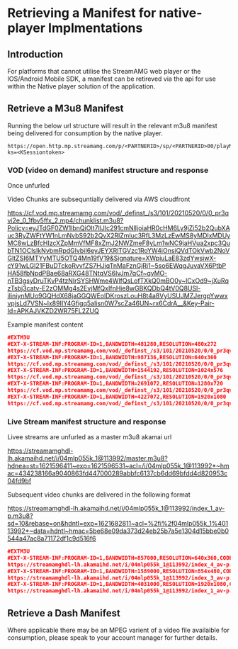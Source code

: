 # Retrieving a Manifest for native-player Implmentations

## Introduction
For platforms that cannot utilise the StreamAMG web player or the IOS/Android Mobile SDK, a manifest can be retireved via the api for use within the Native player solution of the application. 

## Retrieve a M3u8 Manifest
Running the below url structure will result in the relevant  m3u8 manifest being delivered for consumption by the native player.
```
https://open.http.mp.streamamg.com/p/<PARTNERID>/sp/<PARTNERID>00/playManifest/entryId/<ENTRYID>/format/applehttp/protocol/https/a.m3u8?ks=<KSessiontoken>
```
### VOD (video on demand) manifest structure and response

Once unfurled

Video Chunks are subsequntially delivered via AWS cloudfront 

https://cf.vod.mp.streamamg.com/vod/_definst_/s3/101/20210520/0/0_pr3qvi2e_0_1fbv5ffx_2.mp4/chunklist.m3u8?Policy=eyJTdGF0ZW1lbnQiOlt7IlJlc291cmNlIjoiaHR0cHM6Ly9jZi52b2QubXAuc3RyZWFtYW1nLmNvbS92b2QvX2RlZmluc3RfL3MzLzEwMS8yMDIxMDUyMC8wLzBfcHIzcXZpMmVfMF8xZmJ2NWZmeF8yLm1wNC9jaHVua2xpc3QubTN1OCIsIkNvbmRpdGlvbiI6eyJEYXRlTGVzc1RoYW4iOnsiQVdTOkVwb2NoVGltZSI6MTYyMTU5OTQ4Mn19fV19&Signature=XWpiuLaE83zdYwsiwX-cY91wLGI21FBuDTckoRvvfZS7HJiqTnMaFznGjRj1~5so6EWqgJuvaVX6PtbPHA58fbNpdPBae68aRXG48TNtqVS6lvJm7qCf~qyMO-nTB3gsyDruTKvP4tzNIrSYSHWme4WlfQsLofTXkQ0mBO0y~lCxOd9~jXuRqzTsbj3catv-E2zOMMg4s2EvjMfQxIfnHie8wGBKQDbQ4tV0Q8USl-iIiniynMUo9GQHdX68jaGGQWEolDKroszLouH8t4a8VyUSUJMZJergpYwwxvpjsLd7VSN~lx89IIY4Gfigq5aIisn0W7scZa46UN~rx6CdrA__&Key-Pair-Id=APKAJVKZD2WR75FL2ZUQ 

Example manifest content
```json
#EXTM3U
#EXT-X-STREAM-INF:PROGRAM-ID=1,BANDWIDTH=481280,RESOLUTION=480x272
https://cf.vod.mp.streamamg.com/vod/_definst_/s3/101/20210520/0/0_pr3qvi2e_0_m3vcmbpm_2.mp4/chunklist.m3u8?Policy=eyJTdGF0ZW1lbnQiOlt7IlJlc291cmNlIjoiaHR0cHM6Ly9jZi52b2QubXAuc3RyZWFtYW1nLmNvbS92b2QvX2RlZmluc3RfL3MzLzEwMS8yMDIxMDUyMC8wLzBfcHIzcXZpMmVfMF9tM3ZjbWJwbV8yLm1wNC9jaHVua2xpc3QubTN1OCIsIkNvbmRpdGlvbiI6eyJEYXRlTGVzc1RoYW4iOnsiQVdTOkVwb2NoVGltZSI6MTYyMTU5OTQ4Mn19fV19&Signature=ZsbeSWkfsXmbo26HveGGnwK5CZ5kTd9iZvql5KshXaVVV~arcF4NrygNNBtw7rom6Usuh6gabloD-gPVlqxxKuSxKpmWDYsrBEgzwLrzURYpPMxqYl2tHLqyStZddooUQxM44nv2bI55K1HpuNLdQsI-UH-OBm1jiG7T8skznzq~S52wafkqVfaGV9649kb-qPQ4cY03bvj96ZLwB1tzJbxyFbOej~WZPi5lTreErRS9k5Tn4h~fJIMkR~yc5ZjHcjgg3lLskwmsoYfh96tER03wfBw496zJDXIVn8oEqVyLimoS3D-gtk24Y6rsrU3uDVnt~~NzvVHlbqzlfNpZtg__&Key-Pair-Id=APKAJVKZD2WR75FL2ZUQ
#EXT-X-STREAM-INF:PROGRAM-ID=1,BANDWIDTH=987136,RESOLUTION=640x360
https://cf.vod.mp.streamamg.com/vod/_definst_/s3/101/20210520/0/0_pr3qvi2e_0_tib4hebb_2.mp4/chunklist.m3u8?Policy=eyJTdGF0ZW1lbnQiOlt7IlJlc291cmNlIjoiaHR0cHM6Ly9jZi52b2QubXAuc3RyZWFtYW1nLmNvbS92b2QvX2RlZmluc3RfL3MzLzEwMS8yMDIxMDUyMC8wLzBfcHIzcXZpMmVfMF90aWI0aGViYl8yLm1wNC9jaHVua2xpc3QubTN1OCIsIkNvbmRpdGlvbiI6eyJEYXRlTGVzc1RoYW4iOnsiQVdTOkVwb2NoVGltZSI6MTYyMTU5OTQ4Mn19fV19&Signature=UICvQpXlsFL5PvNYxAMVQOmzsF0oylP2eQPUxY7VIZTs6OHDER85N1WUd9Pdn5xFLeMsnBmUV4CAaTBxEQVonrdIW3Kl7V9RHnSN4I~IGtnGtbD6aDbdmkIkUycTJc8BoL4i92yjmhjtYc9AVdgPdro611Miyu161VxF4I0WEhuqGQceMuiTvUXyK~LVm~~m7dYY-RnGwYDA8VX3egbM~a2wQq2CjIW7~VZQRCLukuELVSQg2sDpkx6opriS3nyQPBTPu6g5GSalk~xgEH7Xr6Tz~Pbb0Kqc2~FfMIVXTxgyjGXU~A19CGiQ5zyOUCfAnQ1ZHq0zCNK3U1aOZjD4LA__&Key-Pair-Id=APKAJVKZD2WR75FL2ZUQ
#EXT-X-STREAM-INF:PROGRAM-ID=1,BANDWIDTH=1544192,RESOLUTION=1024x576
https://cf.vod.mp.streamamg.com/vod/_definst_/s3/101/20210520/0/0_pr3qvi2e_0_1fbv5ffx_2.mp4/chunklist.m3u8?Policy=eyJTdGF0ZW1lbnQiOlt7IlJlc291cmNlIjoiaHR0cHM6Ly9jZi52b2QubXAuc3RyZWFtYW1nLmNvbS92b2QvX2RlZmluc3RfL3MzLzEwMS8yMDIxMDUyMC8wLzBfcHIzcXZpMmVfMF8xZmJ2NWZmeF8yLm1wNC9jaHVua2xpc3QubTN1OCIsIkNvbmRpdGlvbiI6eyJEYXRlTGVzc1RoYW4iOnsiQVdTOkVwb2NoVGltZSI6MTYyMTU5OTQ4Mn19fV19&Signature=XWpiuLaE83zdYwsiwX-cY91wLGI21FBuDTckoRvvfZS7HJiqTnMaFznGjRj1~5so6EWqgJuvaVX6PtbPHA58fbNpdPBae68aRXG48TNtqVS6lvJm7qCf~qyMO-nTB3gsyDruTKvP4tzNIrSYSHWme4WlfQsLofTXkQ0mBO0y~lCxOd9~jXuRqzTsbj3catv-E2zOMMg4s2EvjMfQxIfnHie8wGBKQDbQ4tV0Q8USl-iIiniynMUo9GQHdX68jaGGQWEolDKroszLouH8t4a8VyUSUJMZJergpYwwxvpjsLd7VSN~lx89IIY4Gfigq5aIisn0W7scZa46UN~rx6CdrA__&Key-Pair-Id=APKAJVKZD2WR75FL2ZUQ
#EXT-X-STREAM-INF:PROGRAM-ID=1,BANDWIDTH=2691072,RESOLUTION=1280x720
https://cf.vod.mp.streamamg.com/vod/_definst_/s3/101/20210520/0/0_pr3qvi2e_0_0k4qdic0_2.mp4/chunklist.m3u8?Policy=eyJTdGF0ZW1lbnQiOlt7IlJlc291cmNlIjoiaHR0cHM6Ly9jZi52b2QubXAuc3RyZWFtYW1nLmNvbS92b2QvX2RlZmluc3RfL3MzLzEwMS8yMDIxMDUyMC8wLzBfcHIzcXZpMmVfMF8wazRxZGljMF8yLm1wNC9jaHVua2xpc3QubTN1OCIsIkNvbmRpdGlvbiI6eyJEYXRlTGVzc1RoYW4iOnsiQVdTOkVwb2NoVGltZSI6MTYyMTU5OTQ4Mn19fV19&Signature=dukmw36-2JFW6ReKpogrKwSnRsUGNqIF5nKWt~lwUQc7IOzOBWC6qtyuFOoBWe3aQZumke7De2y9en7z2dvJlCKMe-97Qzudi3BBql1TCeWwK3AfJyqbzvhUfmf3iI-gGxC4hvY7HKo23soKm8lapjcas-a4T1aTyZdGOh3kKKOfQCzcc1isyhRYkjRB4Ii8vxd2gRF2kesiQuYczO3FX~qIm8XxhASvWnBmxkydPxeNgwVNzca-PbIx97P1RIwKJ8t5YPl4gTpS33ne4Mh4EDnFjViBrmsrX1zVNODRQgBoducTbpXHOT7a0qtKeYAtqYrjh3Iwcb7lr2Ef49XCdA__&Key-Pair-Id=APKAJVKZD2WR75FL2ZUQ
#EXT-X-STREAM-INF:PROGRAM-ID=1,BANDWIDTH=4227072,RESOLUTION=1920x1080
https://cf.vod.mp.streamamg.com/vod/_definst_/s3/101/20210520/0/0_pr3qvi2e_0_bbtmhzh9_2.mp4/chunklist.m3u8?Policy=eyJTdGF0ZW1lbnQiOlt7IlJlc291cmNlIjoiaHR0cHM6Ly9jZi52b2QubXAuc3RyZWFtYW1nLmNvbS92b2QvX2RlZmluc3RfL3MzLzEwMS8yMDIxMDUyMC8wLzBfcHIzcXZpMmVfMF9iYnRtaHpoOV8yLm1wNC9jaHVua2xpc3QubTN1OCIsIkNvbmRpdGlvbiI6eyJEYXRlTGVzc1RoYW4iOnsiQVdTOkVwb2NoVGltZSI6MTYyMTU5OTQ4Mn19fV19&Signature=O-oyBPPaJBWOcsZTF7f3by4tLvI1QCLfRlCEf651rruBDxrtBPnbNz7bdEjxbfSrv8XNxuFnjpteTQiRAVMBTO05tJbvl37azsm0QrJWyqXCMWzt-Jsz4nDNTaTQSsw3OQL7BUm6W1wmEY3a9-0DvqnwscYaPyVrSs-epmDmHrJ0j6ezc22gpvi26bnC4Qt0o9USP9ucmfNVH6CyCgeNxHTWTiMzXzNNc~pTYfeMzT735Q7b5EmOWUmCngHyX5YUx9o-hAcSp3vf3l31WHJUJmt2Y1Efx4BwloKNaju~CODbEauJoH2KDVvGB1qezDhOu7BOgOEWOCT450Nkosb1eg__&Key-Pair-Id=APKAJVKZD2WR75FL2ZUQ
```

### Live Stream manifest structure and response

Livee streams are unfurled as a master m3u8 akamai url 

https://streamamghdl-lh.akamaihd.net/i/04mlp055k_1@113992/master.m3u8?hdnea=st=1621596411~exp=1621596531~acl=/i/04mlp055k_1@113992*~hmac=434238166a9040863fd447000289abbfc6137cb6dd69bfdd4d820953c04fd9bf

Subsequent video chunks are delivered in the following format

https://streamamghdl-lh.akamaihd.net/i/04mlp055k_1@113992/index_1_av-p.m3u8?sd=10&rebase=on&hdntl=exp=1621682811~acl=%2fi%2f04mlp055k_1%40113992*~data=hdntl~hmac=5be68e09da373d24eb25b7a5e1304d15bbe0b0544a47ac8a71172df1c9d516f6 
```json
#EXTM3U
#EXT-X-STREAM-INF:PROGRAM-ID=1,BANDWIDTH=857000,RESOLUTION=640x360,CODECS="avc1.77.30, mp4a.40.2"
https://streamamghdl-lh.akamaihd.net/i/04mlp055k_1@113992/index_4_av-p.m3u8?sd=10&rebase=on&hdntl=exp=1621682811~acl=%2fi%2f04mlp055k_1%40113992*~data=hdntl~hmac=5be68e09da373d24eb25b7a5e1304d15bbe0b0544a47ac8a71172df1c9d516f6
#EXT-X-STREAM-INF:PROGRAM-ID=1,BANDWIDTH=1589000,RESOLUTION=854x480,CODECS="avc1.77.30, mp4a.40.2"
https://streamamghdl-lh.akamaihd.net/i/04mlp055k_1@113992/index_3_av-p.m3u8?sd=10&rebase=on&hdntl=exp=1621682811~acl=%2fi%2f04mlp055k_1%40113992*~data=hdntl~hmac=5be68e09da373d24eb25b7a5e1304d15bbe0b0544a47ac8a71172df1c9d516f6
#EXT-X-STREAM-INF:PROGRAM-ID=1,BANDWIDTH=4031000,RESOLUTION=1920x1080,CODECS="avc1.77.30, mp4a.40.2"
https://streamamghdl-lh.akamaihd.net/i/04mlp055k_1@113992/index_1_av-p.m3u8?sd=10&rebase=on&hdntl=exp=1621682811~acl=%2fi%2f04mlp055k_1%40113992*~data=hdntl~hmac=5be68e09da373d24eb25b7a5e1304d15bbe0b0544a47ac8a71172df1c9d516f6
```

## Retrieve a Dash Manifest

Where applicable there may be an MPEG varient of a video file availaible for consumption, please speak to your account manager for further details.